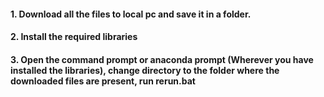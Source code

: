 #### 1. Download all the files to local pc and save it in a folder.
#### 2. Install the required libraries
#### 3. Open the command prompt or anaconda prompt (Wherever you have installed the libraries), change directory to the folder where the downloaded files are present, run rerun.bat
